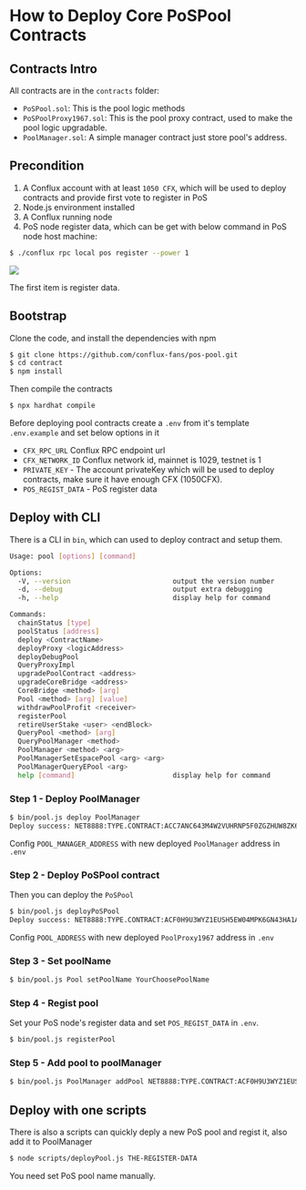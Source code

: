 # How to Deploy Core PoSPool Contracts

## Contracts Intro

All contracts are in the `contracts` folder:

* `PoSPool.sol`: This is the pool logic methods
* `PoSPoolProxy1967.sol`: This is the pool proxy contract, used to make the pool logic upgradable.
* `PoolManager.sol`: A simple manager contract just store pool's address.

## Precondition

1. A Conflux account with at least `1050 CFX`, which will be used to deploy contracts and provide first vote to register in PoS
2. Node.js environment installed
3. A Conflux running node
4. PoS node register data, which can be get with below command in PoS node host machine:

```sh
$ ./conflux rpc local pos register --power 1
```

![](https://pic1.zhimg.com/80/v2-7044b4ec2c74b6a4a6078e59434a7fe1_1440w.png)

The first item is register data.

## Bootstrap

Clone the code, and install the dependencies with npm

```sh
$ git clone https://github.com/conflux-fans/pos-pool.git
$ cd contract
$ npm install
```

Then compile the contracts

```sh
$ npx hardhat compile
```

Before deploying pool contracts create a `.env` from it's template `.env.example` and set below options in it

* `CFX_RPC_URL` Conflux RPC endpoint url
* `CFX_NETWORK_ID` Conflux network id, mainnet is 1029, testnet is 1
* `PRIVATE_KEY` - The account privateKey which will be used to deploy contracts, make sure it have enough CFX (1050CFX).
* `POS_REGIST_DATA` - PoS register data

## Deploy with CLI

There is a CLI in `bin`, which can used to deploy contract and setup them.

```sh
Usage: pool [options] [command]

Options:
  -V, --version                         output the version number
  -d, --debug                           output extra debugging
  -h, --help                            display help for command

Commands:
  chainStatus [type]
  poolStatus [address]
  deploy <ContractName>
  deployProxy <logicAddress>
  deployDebugPool
  QueryProxyImpl
  upgradePoolContract <address>
  upgradeCoreBridge <address>
  CoreBridge <method> [arg]
  Pool <method> [arg] [value]
  withdrawPoolProfit <receiver>
  registerPool
  retireUserStake <user> <endBlock>
  QueryPool <method> [arg]
  QueryPoolManager <method>
  PoolManager <method> <arg>
  PoolManagerSetEspacePool <arg> <arg>
  PoolManagerQueryEPool <arg>
  help [command]                        display help for command
```

### Step 1 - Deploy PoolManager

```sh
$ bin/pool.js deploy PoolManager
Deploy success: NET8888:TYPE.CONTRACT:ACC7ANC643M4W2VUHRNP5F0ZGZHUW8ZK6AENY2XB11
```

Config `POOL_MANAGER_ADDRESS` with new deployed `PoolManager` address in `.env`

### Step 2 - Deploy PoSPool contract

Then you can deploy the `PoSPool`

```sh
$ bin/pool.js deployPoSPool
Deploy success: NET8888:TYPE.CONTRACT:ACF0H9U3WYZ1EUSH5EW04MPK6GN43HA1A6FWG7ZB0W
```

Config `POOL_ADDRESS` with new deployed `PoolProxy1967` address in `.env`

### Step 3 - Set poolName

```sh
$ bin/pool.js Pool setPoolName YourChoosePoolName
```

### Step 4 - Regist pool

Set your PoS node's register data and set `POS_REGIST_DATA` in `.env`.

```sh
$ bin/pool.js registerPool
```

### Step 5 - Add pool to poolManager

```sh
$ bin/pool.js PoolManager addPool NET8888:TYPE.CONTRACT:ACF0H9U3WYZ1EUSH5EW04MPK6GN43HA1A6FWG7ZB0W
```

## Deploy with one scripts

There is also a scripts can quickly deply a new PoS pool and regist it, also add it to PoolManager

```sh
$ node scripts/deployPool.js THE-REGISTER-DATA
```

You need set PoS pool name manually.

